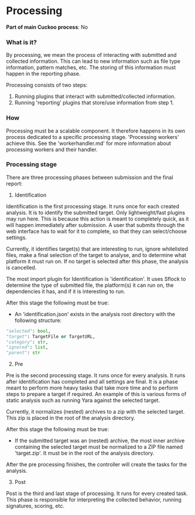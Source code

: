 # Processing

**Part of main Cuckoo process**: No

### What is it?
By processing, we mean the process of interacting with submitted and collected information. This can lead to new information such as file type information, pattern matches, etc. The storing of this information must happen in the reporting phase.

Processing consists of two steps:

1. Running plugins that interact with submitted/collected information.
2. Running 'reporting' plugins that store/use information from step 1.


### How

Processing must be a scalable component. It therefore happens in its own process dedicated to a specific processing stage. 'Processing workers' achieve this. See the 'workerhandler.md' for more information about processing workers and their handler.

### Processing stage
There are three processing phases between submission and the final report:

1. Identification

Identification is the first processing stage. It runs once for each created analysis. It is to identify the submitted target. Only lightweight/fast plugins may run here. This is because this action is meant to completely quick, as it will happen immediately after submission. A user that submits through the web interface has to wait for it to complete, so that they can select/choose settings.

Currently, it identifies target(s) that are interesting to run, ignore whitelisted files, make a final selection of the target to analyse, and to determine what platform it must run on. If no target is selected after this phase, the analysis is cancelled.

The most import plugin for Identification is 'identification'. It uses Sflock to determine the type of submitted file, the platform(s) it can run on, the dependencies it has, and if it is interesting to run.

After this stage the following must be true:

* An 'identification.json' exists in the analysis root directory with the following structure:

```python
"selected": bool,
"target": TargetFile or TargetURL,
"category": str,
"ignored": list,
"parent": str
```


2. Pre

Pre is the second processing stage. It runs once for every analysis. It runs after identification has completed and all settings are final. It is a phase meant to perform more heavy tasks that take more time and to perform steps to prepare a target if required. An example of this is various forms of static analysis such as running Yara against the selected target.

Currently, it normalizes (nested) archives to a zip with the selected target. This zip is placed in the root of the analysis directory.

After this stage the following must be true:

* If the submitted target was an (nested) archive, the most inner archive containing the selected target must be normalized to a ZIP file named 'target.zip'. It must be in the root of the analysis directory.

After the pre processing finishes, the controller will create the tasks for the analysis.


3. Post

Post is the third and last stage of processing. It runs for every created task. This phase is responsible for interpreting the collected behavior, running signatures, scoring, etc.